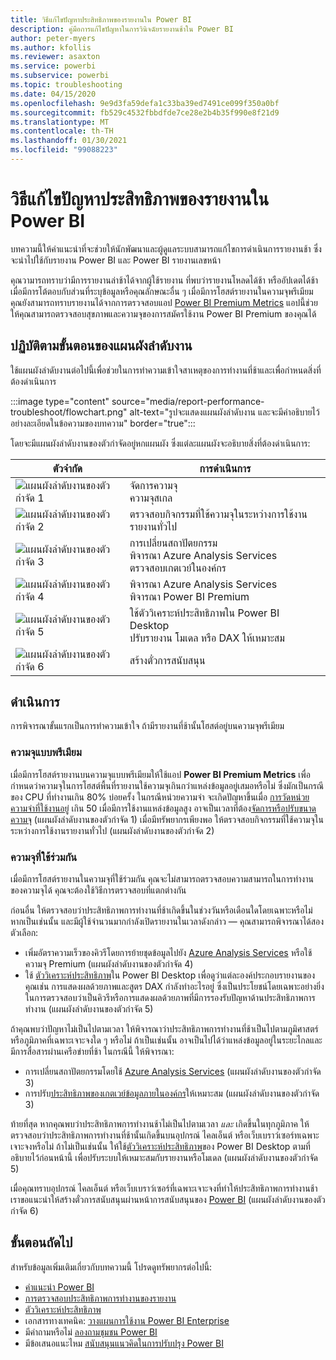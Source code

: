 ```yaml
---
title: วิธีแก้ไขปัญหาประสิทธิภาพของรายงานใน Power BI
description: คู่มือการแก้ไขปัญหาในการวินิจฉัยรายงานช้าใน Power BI
author: peter-myers
ms.author: kfollis
ms.reviewer: asaxton
ms.service: powerbi
ms.subservice: powerbi
ms.topic: troubleshooting
ms.date: 04/15/2020
ms.openlocfilehash: 9e9d3fa59defa1c33ba39ed7491ce099f350a0bf
ms.sourcegitcommit: fb529c4532fbbdfde7ce28e2b4b35f990e8f21d9
ms.translationtype: MT
ms.contentlocale: th-TH
ms.lasthandoff: 01/30/2021
ms.locfileid: "99088223"
---
```

# <a name="troubleshoot-report-performance-in-power-bi"></a>วิธีแก้ไขปัญหาประสิทธิภาพของรายงานใน Power BI

บทความนี้ให้คำแนะนำที่จะช่วยให้นักพัฒนาและผู้ดูแลระบบสามารถแก้ไขการดำเนินการรายงานช้า ซึ่งจะนำไปใช้กับรายงาน Power BI และ Power BI รายงานเลขหน้า

คุณวามารถทราบว่ามีการรายงานล่าช้าได้จากผู้ใช้รายงาน ที่พบว่ารายงานโหลดได้ช้า หรืออัปเดตได้ช้า เมื่อมีการโต้ตอบกับส่วนที่ระบุข้อมูลหรือคุณลักษณะอื่น ๆ เมื่อมีการโฮสต์รายงานในความจุพรีเมียม คุณยังสามารถทราบรายงานได้จากการตรวจสอบแอป [Power BI Premium Metrics](../admin/service-admin-premium-monitor-capacity.md) แอปนี้ช่วยให้คุณสามารถตรวจสอบสุขภาพและความจุของการสมัครใช้งาน Power BI Premium ของคุณได้

## <a name="follow-flowchart-steps"></a>ปฏิบัติตามขั้นตอนของแผนผังลำดับงาน

ใช้แผนผังลำดับงานต่อไปนี้เพื่อช่วยในการทำความเข้าใจสาเหตุของการทำงานที่ช้าและเพื่อกำหนดสิ่งที่ต้องดำเนินการ

:::image type="content" source="media/report-performance-troubleshoot/flowchart.png" alt-text="รูปจะแสดงแผนผังลำดับงาน และจะมีคำอธิบายไว้อย่างละเอียดในข้อความของบทความ" border="true":::

โดยจะมีแผนผังลำดับงานของตัวกำจัดอยู่หกแผนผัง ซึ่งแต่ละแผนผังจะอธิบายสิ่งที่ต้องดำเนินการ:

|ตัวจำกัด|การดำเนินการ|
|---------|---------|
|![แผนผังลำดับงานของตัวกำจัด 1](media/common/icon-01-red-30x30.png)|จัดการความจุ<br />ความจุสเกล |
|![แผนผังลำดับงานของตัวกำจัด 2](media/common/icon-02-red-30x30.png)|ตรวจสอบกิจกรรมที่ใช้ความจุในระหว่างการใช้งานรายงานทั่วไป|
|![แผนผังลำดับงานของตัวกำจัด 3](media/common/icon-03-red-30x30.png)|การเปลี่ยนสถาปัตยกรรม<br />พิจารณา Azure Analysis Services<br />ตรวจสอบเกตเวย์ในองค์กร|
|![แผนผังลำดับงานของตัวกำจัด 4](media/common/icon-04-red-30x30.png)|พิจารณา Azure Analysis Services<br />พิจารณา Power BI Premium|
|![แผนผังลำดับงานของตัวกำจัด 5](media/common/icon-05-red-30x30.png)|ใช้ตัววิเคราะห์ประสิทธิภาพใน Power BI Desktop<br />ปรับรายงาน โมเดล หรือ DAX ให้เหมาะสม|
|![แผนผังลำดับงานของตัวกำจัด 6](media/common/icon-06-red-30x30.png)|สร้างตั๋วการสนับสนุน|

## <a name="take-action"></a>ดำเนินการ

การพิจารณาขั้นแรกเป็นการทำความเข้าใจ ถ้ามีรายงานที่ช้านั้นโฮสต์อยู่บนความจุพรีเมียม

### <a name="premium-capacity"></a>ความจุแบบพรีเมียม

เมื่อมีการโฮสต์รายงานบนความจุแบบพรีเมียมให้ใช้แอป **Power BI Premium Metrics** เพื่อกำหนดว่าความจุในการโฮสต์พื้นที่รายงานใช้ความจุเกินกว่าแหล่งข้อมูลอยู่เสมอหรือไม่ ซึ่งมักเป็นกรณีของ CPU ที่ทำงานเกิน 80% บ่อยครั้ง ในกรณีหน่วยความจำ จะเกิดปัญหาขึ้นเมื่อ [การวัดหน่วยความจำที่ใช้งานอยู่](../admin/service-premium-metrics-app.md#the-active-memory-metric) เกิน 50 เมื่อมีการใช้งานแหล่งข้อมูลสูง อาจเป็นเวลาที่ต้อง[จัดการหรือปรับขนาดความจุ](../admin/service-admin-premium-manage.md) (แผนผังลำดับงานของตัวกำจัด 1) เมื่อมีทรัพยากรเพียงพอ ให้ตรวจสอบกิจกรรมที่ใช้ความจุในระหว่างการใช้งานรายงานทั่วไป (แผนผังลำดับงานของตัวกำจัด 2)

### <a name="shared-capacity"></a>ความจุที่ใช้ร่วมกัน

เมื่อมีการโฮสต์รายงานในความจุที่ใช้ร่วมกัน คุณจะไม่สามารถตรวจสอบความสามารถในการทำงานของความจุได้ คุณจะต้องใช้วิธีการตรวจสอบที่แตกต่างกัน

ก่อนอื่น ให้ตรวจสอบว่าประสิทธิภาพการทำงานที่ช้าเกิดขึ้นในช่วงวันหรือเดือนใดโดยเฉพาะหรือไม่ หากเป็นเช่นนั้น และมีผู้ใช้จำนวนมากกำลังเปิดรายงานในเวลาดังกล่าว — คุณสามารถพิจารณาได้สองตัวเลือก:

- เพิ่มอัตราความเร็วของคิวรีโดยการย้ายชุดข้อมูลไปยัง [Azure Analysis Services](/azure/analysis-services/analysis-services-overview) หรือใช้ความจุ Premium (แผนผังลำดับงานของตัวกำจัด 4)
- ใช้ [ตัววิเคราะห์ประสิทธิภาพ](../create-reports/desktop-performance-analyzer.md)ใน Power BI Desktop เพื่อดูว่าแต่ละองค์ประกอบรายงานของคุณเช่น การแสดงผลด้วยภาพและสูตร DAX กำลังทำอะไรอยู่ ซึ่งเป็นประโยชน์โดยเฉพาะอย่างยิ่งในการตรวจสอบว่าเป็นคิวรีหรือการแสดงผลด้วยภาพที่มีการรองรับปัญหาด้านประสิทธิภาพการทำงาน (แผนผังลำดับงานของตัวกำจัด 5)

ถ้าคุณพบว่าปัญหาไม่เป็นไปตามเวลา ให้พิจารณาว่าประสิทธิภาพการทำงานที่ช้าเป็นไปตามภูมิศาสตร์หรือภูมิภาคที่เฉพาะเจาะจงใด ๆ หรือไม่ ถ้าเป็นเช่นนั้น อาจเป็นไปได้ว่าแหล่งข้อมูลอยู่ในระยะไกลและมีการสื่อสารผ่านเครือข่ายที่ช้า ในกรณีนี้ ให้พิจารณา:

- การเปลี่ยนสถาปัตยกรรมโดยใช้ [Azure Analysis Services](/azure/analysis-services/analysis-services-overview) (แผนผังลำดับงานของตัวกำจัด 3)
- การปรับ[ประสิทธิภาพของเกตเวย์ข้อมูลภายในองค์กร](/data-integration/gateway/service-gateway-performance)ให้เหมาะสม (แผนผังลำดับงานของตัวกำจัด 3)

ท้ายที่สุด หากคุณพบว่าประสิทธิภาพการทำงานช้าไม่เป็นไปตามเวลา _และ_ เกิดขึ้นในทุกภูมิภาค ให้ตรวจสอบว่าประสิทธิภาพการทำงานที่ช้านั้นเกิดขึ้นบนอุปกรณ์ ไคลเอ็นต์ หรือเว็บเบราว์เซอร์ทเฉพาะเจาะจงหรือไม่ ถ้าไม่เป็นเช่นนั้น ให้ใช้[ตัววิเคราะห์ประสิทธิภาพ](../create-reports/desktop-performance-analyzer.md)ของ Power BI Desktop ตามที่อธิบายไว้ก่อนหน้านี้ เพื่อปรับระบบให้เหมาะสมกับรายงานหรือโมเดล (แผนผังลำดับงานของตัวกำจัด 5)

เมื่อคุณทราบอุปกรณ์ ไคลเอ็นต์ หรือเว็บเบราว์เซอร์ที่เฉพาะเจาะจงที่ทำให้ประสิทธิภาพการทำงานช้า เราขอแนะนำให้สร้างตั๋วการสนับสนุนผ่านหน้าการสนับสนุนของ [Power BI](https://powerbi.microsoft.com/support/) (แผนผังลำดับงานของตัวกำจัด 6)

## <a name="next-steps"></a>ขั้นตอนถัดไป

สำหรับข้อมูลเพิ่มเติมเกี่ยวกับบทความนี้ โปรดดูทรัพยากรต่อไปนี้:

- [คำแนะนำ Power BI](index.yml)
- [การตรวจสอบประสิทธิภาพการทำงานของรายงาน](monitor-report-performance.md)
- [ตัววิเคราะห์ประสิทธิภาพ](../create-reports/desktop-performance-analyzer.md)
- เอกสารทางเทคนิค: [วางแผนการใช้งาน Power BI Enterprise](https://go.microsoft.com/fwlink/?linkid=2057861)
- มีคำถามหรือไม่ [ลองถามชุมชน Power BI](https://community.powerbi.com/)
- มีข้อเสนอแนะไหม [สนับสนุนแนวคิดในการปรับปรุง Power BI](https://ideas.powerbi.com/)
